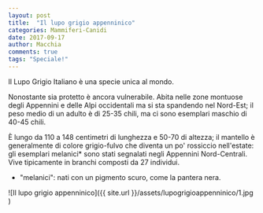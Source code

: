 ```yaml
---
layout: post
title:  "Il lupo grigio appenninico"
categories: Mammiferi-Canidi
date: 2017-09-17
author: Macchia
comments: true
tags: "Speciale!"
---
```


Il Lupo Grigio Italiano è una specie unica al mondo.

Nonostante sia protetto è ancora vulnerabile.
Abita nelle zone montuose degli Appennini e delle Alpi occidentali ma si sta spandendo nel Nord-Est; il peso medio di un adulto è di 25-35 chili, ma ci sono esemplari maschio di 40-45 chili.

È lungo da 110 a 148 centimetri di lunghezza e 50-70 di altezza; il mantello è generalmente di colore grigio-fulvo che diventa un po' rossiccio nell'estate: gli esemplari melanici* sono stati segnalati negli Appennini Nord-Centrali.
Vive tipicamente in branchi composti da 27 individui.

* "melanici": nati con un pigmento scuro, come la pantera nera.


![Il lupo grigio appenninico]({{ site.url }}/assets/lupogrigioappenninico/1.jpg )
